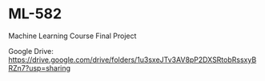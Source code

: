# ML-582
Machine Learning Course Final Project

Google Drive: https://drive.google.com/drive/folders/1u3sxeJTv3AV8pP2DXSRtobRssxyBRZn7?usp=sharing
